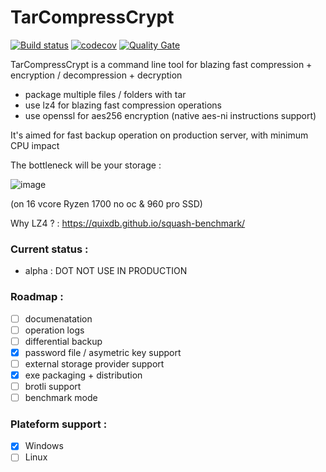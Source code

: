 # TarCompressCrypt

[![Build status](https://ci.appveyor.com/api/projects/status/9mdd3hlgm234ey38/branch/master?svg=true)](https://ci.appveyor.com/project/Raph/tarcompresscrypt/branch/master)
[![codecov](https://codecov.io/gh/rducom/TarCompressCrypt/branch/master/graph/badge.svg)](https://codecov.io/gh/rducom/TarCompressCrypt)
[![Quality Gate](https://sonarcloud.io/api/badges/gate?key=TCC)](https://sonarcloud.io/dashboard?id=TCC)


TarCompressCrypt is a command line tool for blazing fast compression + encryption / decompression + decryption
- package multiple files / folders with tar
- use lz4 for blazing fast compression operations
- use openssl for aes256 encryption (native aes-ni instructions support)

It's aimed for fast backup operation on production server, with minimum CPU impact

The bottleneck will be your storage :

![image](https://user-images.githubusercontent.com/5228175/33807616-e57be752-ddd9-11e7-8ea8-0b26cae6e228.png)

(on 16 vcore Ryzen 1700 no oc & 960 pro SSD)

Why LZ4 ? : https://quixdb.github.io/squash-benchmark/

### Current status : 
- alpha : DOT NOT USE IN PRODUCTION  

### Roadmap :
- [ ] documenatation
- [ ] operation logs
- [ ] differential backup
- [x] password file / asymetric key support
- [ ] external storage provider support
- [x] exe packaging + distribution
- [ ] brotli support
- [ ] benchmark mode

### Plateform support : 
- [x] Windows
- [ ] Linux

